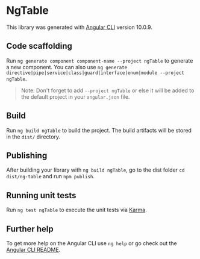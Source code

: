 # NgTable

This library was generated with [Angular CLI](https://github.com/angular/angular-cli) version 10.0.9.

## Code scaffolding

Run `ng generate component component-name --project ngTable` to generate a new component. You can also use `ng generate directive|pipe|service|class|guard|interface|enum|module --project ngTable`.
> Note: Don't forget to add `--project ngTable` or else it will be added to the default project in your `angular.json` file. 

## Build

Run `ng build ngTable` to build the project. The build artifacts will be stored in the `dist/` directory.

## Publishing

After building your library with `ng build ngTable`, go to the dist folder `cd dist/ng-table` and run `npm publish`.

## Running unit tests

Run `ng test ngTable` to execute the unit tests via [Karma](https://karma-runner.github.io).

## Further help

To get more help on the Angular CLI use `ng help` or go check out the [Angular CLI README](https://github.com/angular/angular-cli/blob/master/README.md).
